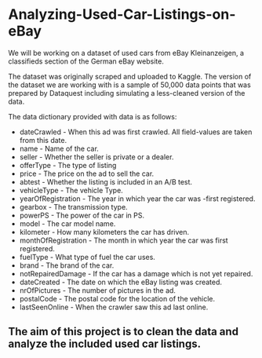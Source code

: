 # Analyzing-Used-Car-Listings-on-eBay

We will be working on a dataset of used cars from eBay Kleinanzeigen, a classifieds section of the German eBay website.
 
 The dataset was originally scraped and uploaded to Kaggle. The version of the dataset we are working with is a sample of 50,000 data points that was prepared by Dataquest including simulating a less-cleaned version of the data.
 
 The data dictionary provided with data is as follows:
 
- dateCrawled - When this ad was first crawled. All field-values are taken from this date.
- name - Name of the car.
- seller - Whether the seller is private or a dealer.
- offerType - The type of listing
- price - The price on the ad to sell the car.
- abtest - Whether the listing is included in an A/B test.
- vehicleType - The vehicle Type.
- yearOfRegistration - The year in which year the car was -first registered.
- gearbox - The transmission type.
- powerPS - The power of the car in PS.
- model - The car model name.
- kilometer - How many kilometers the car has driven.
- monthOfRegistration - The month in which year the car was first registered.
- fuelType - What type of fuel the car uses.
- brand - The brand of the car.
- notRepairedDamage - If the car has a damage which is not yet repaired.
- dateCreated - The date on which the eBay listing was created.
- nrOfPictures - The number of pictures in the ad.
- postalCode - The postal code for the location of the vehicle.
- lastSeenOnline - When the crawler saw this ad last online.
  
##  The aim of this project is to clean the data and analyze the included used car listings.
